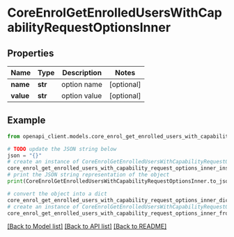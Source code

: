 # CoreEnrolGetEnrolledUsersWithCapabilityRequestOptionsInner


## Properties

Name | Type | Description | Notes
------------ | ------------- | ------------- | -------------
**name** | **str** | option name | [optional] 
**value** | **str** | option value | [optional] 

## Example

```python
from openapi_client.models.core_enrol_get_enrolled_users_with_capability_request_options_inner import CoreEnrolGetEnrolledUsersWithCapabilityRequestOptionsInner

# TODO update the JSON string below
json = "{}"
# create an instance of CoreEnrolGetEnrolledUsersWithCapabilityRequestOptionsInner from a JSON string
core_enrol_get_enrolled_users_with_capability_request_options_inner_instance = CoreEnrolGetEnrolledUsersWithCapabilityRequestOptionsInner.from_json(json)
# print the JSON string representation of the object
print(CoreEnrolGetEnrolledUsersWithCapabilityRequestOptionsInner.to_json())

# convert the object into a dict
core_enrol_get_enrolled_users_with_capability_request_options_inner_dict = core_enrol_get_enrolled_users_with_capability_request_options_inner_instance.to_dict()
# create an instance of CoreEnrolGetEnrolledUsersWithCapabilityRequestOptionsInner from a dict
core_enrol_get_enrolled_users_with_capability_request_options_inner_from_dict = CoreEnrolGetEnrolledUsersWithCapabilityRequestOptionsInner.from_dict(core_enrol_get_enrolled_users_with_capability_request_options_inner_dict)
```
[[Back to Model list]](../README.md#documentation-for-models) [[Back to API list]](../README.md#documentation-for-api-endpoints) [[Back to README]](../README.md)


